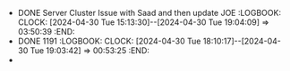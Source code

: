 - DONE Server Cluster Issue with Saad and then update JOE
  :LOGBOOK:
  CLOCK: [2024-04-30 Tue 15:13:30]--[2024-04-30 Tue 19:04:09] =>  03:50:39
  :END:
- DONE 1191
  :LOGBOOK:
  CLOCK: [2024-04-30 Tue 18:10:17]--[2024-04-30 Tue 19:03:42] =>  00:53:25
  :END:
-